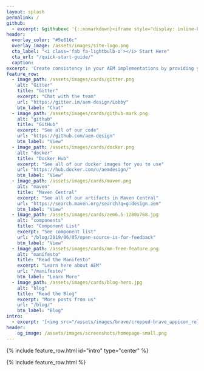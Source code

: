 ```yaml
---
layout: splash
permalink: /
github:
  - excerpt: &githubexc '{::nomarkdown}<iframe style="display: inline-block;" src="https://ghbtns.com/github-btn.html?user=aem-design&repo=aem.design&type=star&count=true&size=large" frameborder="0" scrolling="0" width="160px" height="30px"></iframe> <iframe style="display: inline-block;" src="https://ghbtns.com/github-btn.html?user=aem-design&repo=aem.design&type=fork&count=true&size=large" frameborder="0" scrolling="0" width="158px" height="30px"></iframe>{:/nomarkdown}'
header:
  overlay_color: "#5e616c"
  overlay_image: /assets/images/site-logo.png
  cta_label: "<i class='fab fa-lightbulb-o'></i> Start Here"
  cta_url: "/quick-start-guide/"
  caption:
excerpt: 'Create consistency in your AEM implementations by providing your team with AEM language they can use to describe things they want to achieve.'
feature_row:
  - image_path: /assets/images/cards/gitter.png
    alt: "Gitter"
    title: "Gitter"
    excerpt: "Chat with the team"
    url: "https://gitter.im/aem-design/Lobby"
    btn_label: "Chat"
  - image_path: /assets/images/cards/github-mark.png
    alt: "github"
    title: "GitHub"
    excerpt: "See all of our code"
    url: "https://github.com/aem-design"
    btn_label: "View"
  - image_path: /assets/images/cards/docker.png
    alt: "docker"
    title: "Docker Hub"
    excerpt: "See all of our docker images for you to use"
    url: "https://hub.docker.com/u/aemdesign/"
    btn_label: "View"
  - image_path: /assets/images/cards/maven.png
    alt: "maven"
    title: "Maven Central"
    excerpt: "See all of our artifacts in Maven Central"
    url: "https://search.maven.org/search?q=g:design.aem"
    btn_label: "View"
  - image_path: /assets/images/cards/aem6.5-1280x768.jpg
    alt: "components"
    title: "Component List"
    excerpt: "See component list"
    url: "/blog/2019/06/05/open-source-is-for-feedback"
    btn_label: "View"
  - image_path: /assets/images/cards/mm-free-feature.png
    alt: "manifesto"
    title: "Read the Manifesto"
    excerpt: "Learn here about AEM"
    url: "/manifesto/"
    btn_label: "Learn More"
  - image_path: /assets/images/cards/blog-hero.jpg
    alt: "blog"
    title: "Read the Blog"
    excerpt: "More posts from us"
    url: "/blog/"
    btn_label: "Blog"
intro:
  - excerpt: '[<img src="/assets/images/brave/cropped-brave_appicon_release-270x270.png" alt="Download Brave and Send us a Tip" style="background-size: contain; width: 32px; height: 32px;"/> Download Brave and Send us a Tip!](https://brave.com/aem741) <br> Get notified when I add new stuff &nbsp; [<i class="fab fa-twitter"></i> @maxbarrass](https://twitter.com/maxbarrass){: .btn .btn--twitter}'
header:
    og_image: /assets/images/screenshots/homepage-small.png
---
```




{% include feature_row.html id="intro" type="center" %}

{% include feature_row.html %}
